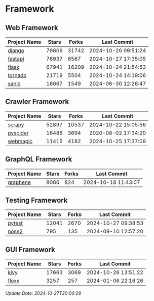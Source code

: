 # Framework

## Web Framework
| Project Name | Stars | Forks | Last Commit |
| ------------ | ----- | ----- | ----------- |
| [django](https://github.com/django/django) | 79809 | 31742 | 2024-10-26 09:51:24 |
| [fastapi](https://github.com/fastapi/fastapi) | 76937 | 6567 | 2024-10-27 17:35:05 |
| [flask](https://github.com/pallets/flask) | 67941 | 16209 | 2024-10-24 21:54:53 |
| [tornado](https://github.com/tornadoweb/tornado) | 21719 | 5504 | 2024-10-24 14:19:06 |
| [sanic](https://github.com/sanic-org/sanic) | 18067 | 1549 | 2024-06-30 12:26:47 |

## Crawler Framework
| Project Name | Stars | Forks | Last Commit |
| ------------ | ----- | ----- | ----------- |
| [scrapy](https://github.com/scrapy/scrapy) | 52897 | 10537 | 2024-10-22 15:05:56 |
| [pyspider](https://github.com/binux/pyspider) | 16488 | 3694 | 2020-08-02 17:34:20 |
| [webmagic](https://github.com/code4craft/webmagic) | 11415 | 4182 | 2024-10-25 17:37:09 |

## GraphQL Framework
| Project Name | Stars | Forks | Last Commit |
| ------------ | ----- | ----- | ----------- |
| [graphene](https://github.com/graphql-python/graphene) | 8086 | 824 | 2024-10-18 11:43:07 |

## Testing Framework
| Project Name | Stars | Forks | Last Commit |
| ------------ | ----- | ----- | ----------- |
| [pytest](https://github.com/pytest-dev/pytest) | 12041 | 2670 | 2024-10-27 09:38:53 |
| [nose2](https://github.com/nose-devs/nose2) | 795 | 135 | 2024-09-10 12:57:20 |

## GUI Framework
| Project Name | Stars | Forks | Last Commit |
| ------------ | ----- | ----- | ----------- |
| [kivy](https://github.com/kivy/kivy) | 17663 | 3069 | 2024-10-26 13:51:22 |
| [flexx](https://github.com/flexxui/flexx) | 3257 | 257 | 2024-01-06 22:16:26 |

*Update Date: 2024-10-27T20:00:29*